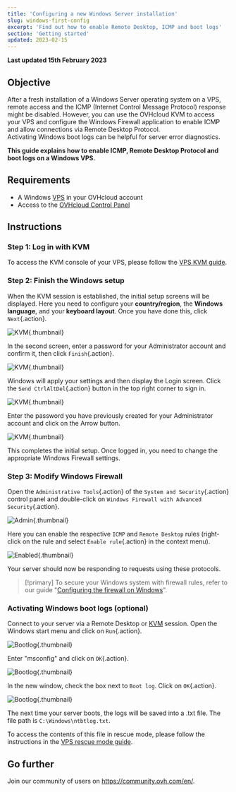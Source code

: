 ```yaml
---
title: 'Configuring a new Windows Server installation'
slug: windows-first-config
excerpt: 'Find out how to enable Remote Desktop, ICMP and boot logs'
section: 'Getting started'
updated: 2023-02-15
---
```


**Last updated 15th February 2023**

## Objective

After a fresh installation of a Windows Server operating system on a VPS, remote access and the ICMP (Internet Control Message Protocol) response might be disabled. However, you can use the OVHcloud KVM to access your VPS and configure the Windows Firewall application to enable ICMP and allow connections via Remote Desktop Protocol.<br>Activating Windows boot logs can be helpful for server error diagnostics.

**This guide explains how to enable ICMP, Remote Desktop Protocol and boot logs on a Windows VPS.**

## Requirements

- A Windows [VPS](https://www.ovhcloud.com/en-ie/vps/) in your OVHcloud account
- Access to the [OVHcloud Control Panel](https://www.ovh.com/auth/?action=gotomanager&from=https://www.ovh.ie/&ovhSubsidiary=ie)

## Instructions

### Step 1: Log in with KVM

To access the KVM console of your VPS, please follow the [VPS KVM guide](https://docs.ovh.com/ie/en/vps/use-kvm-for-vps/).

### Step 2: Finish the Windows setup

When the KVM session is established, the initial setup screens will be displayed. Here you need to configure your **country/region**, the **Windows language**, and your **keyboard layout**. Once you have done this, click `Next`{.action}.

![KVM](images/setup-03.png){.thumbnail}

In the second screen, enter a password for your Administrator account and confirm it, then click `Finish`{.action}.

![KVM](images/setup-04.png){.thumbnail}

Windows will apply your settings and then display the Login screen. Click the `Send CtrlAltDel`{.action} button in the top right corner to sign in.

![KVM](images/setup-05.png){.thumbnail}

Enter the password you have previously created for your Administrator account and click on the Arrow button.

![KVM](images/setup-06.png){.thumbnail}

This completes the initial setup. Once logged in, you need to change the appropriate Windows Firewall settings.

### Step 3: Modify Windows Firewall

Open the `Administrative Tools`{.action} of the `System and Security`{.action} control panel and double-click on `Windows Firewall with Advanced Security`{.action}.

![Admin](images/windows4.png){.thumbnail}

Here you can enable the respective `ICMP` and `Remote Desktop` rules (right-click on the rule and select `Enable rule`{.action} in the context menu).

![Enabled](images/windows5.png){.thumbnail}

Your server should now be responding to requests using these protocols.

> [!primary]
> To secure your Windows system with firewall rules, refer to our guide "[Configuring the firewall on Windows](https://docs.ovh.com/ie/en/vps/vps-firewall-windows/)".
>

### Activating Windows boot logs (optional)

Connect to your server via a Remote Desktop or [KVM](https://docs.ovh.com/ie/en/vps/use-kvm-for-vps/) session. Open the Windows start menu and click on `Run`{.action}.

![Bootlog](images/windowsboot1.png){.thumbnail}

Enter "msconfig" and click on `OK`{.action}.

![Bootlog](images/windowsboot2.png){.thumbnail}

In the new window, check the box next to `Boot log`. Click on `OK`{.action}.

![Bootlog](images/windowsboot3.png){.thumbnail}

The next time your server boots, the logs will be saved into a .txt file. The file path is ```C:\Windows\ntbtlog.txt```.

To access the contents of this file in rescue mode, please follow the instructions in the [VPS rescue mode guide](https://docs.ovh.com/ie/en/vps/rescue/).

## Go further

Join our community of users on <https://community.ovh.com/en/>.
